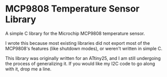 # MCP9808 Temperature Sensor Library
A simple C library for the Microchip MCP9808 temperature sensor.

I wrote this because most existing libraries did not export most of the MCP9808's features (like shutdown modes), or weren't written in simple C.

This library was originally written for an ATtiny25, and I am still undergoing the process of generalizing it. If you would like my I2C code to go along with it, drop me a line.
